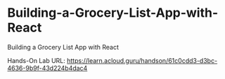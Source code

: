 # Building-a-Grocery-List-App-with-React
Building a Grocery List App with React

Hands-On Lab URL: https://learn.acloud.guru/handson/61c0cdd3-d3bc-4636-9b9f-43d224b4dac4
